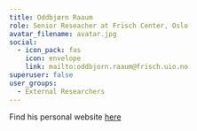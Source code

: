 ```yaml
---
title: Oddbjørn Raaum
role: Senior Reseacher at Frisch Center, Oslo
avatar_filename: avatar.jpg
social:
  - icon_pack: fas
    icon: envelope
    link: mailto:oddbjorn.raaum@frisch.uio.no
superuser: false
user_groups:
  - External Researchers
---
```

Find his personal website [here](https://www.frisch.uio.no/english/personell/oraaum/)

